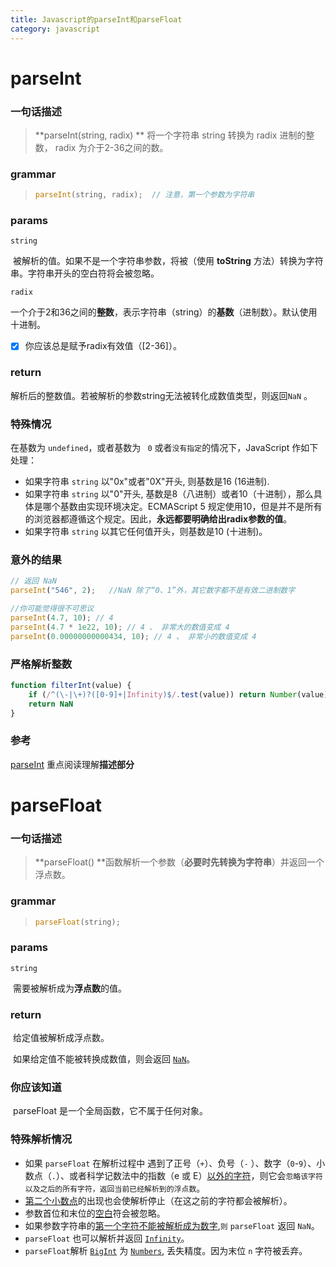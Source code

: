 ```yaml
---
title: Javascript的parseInt和parseFloat
category: javascript
---
```


# parseInt

### 一句话描述

> **parseInt(string, radix)  ** 将一个字符串 string 转换为 radix 进制的整数， radix 为介于2-36之间的数。

### grammar

> ```javascript
> parseInt(string, radix);  // 注意，第一个参数为字符串
> ```

### params

`string`

​	被解析的值。如果不是一个字符串参数，将被（使用 **toString** 方法）转换为字符串。字符串开头的空白符将会被忽略。

`radix`

​	一个介于2和36之间的**整数**，表示字符串（string）的**基数**（进制数）。默认使用十进制。

- [x] 你应该总是赋予radix有效值（[2-36]）。

### return

​	解析后的整数值。若被解析的参数string无法被转化成数值类型，则返回`NaN` 。

### 特殊情况

在基数为 `undefined`，或者基数为 ` 0` 或者`没有指定`的情况下，JavaScript 作如下处理：

- 如果字符串 `string` 以"0x"或者"0X"开头, 则基数是16 (16进制).
- 如果字符串 `string` 以"0"开头, 基数是8（八进制）或者10（十进制），那么具体是哪个基数由实现环境决定。ECMAScript 5 规定使用10，但是并不是所有的浏览器都遵循这个规定。因此，**永远都要明确给出radix参数的值**。
- 如果字符串 `string` 以其它任何值开头，则基数是10 (十进制)。

### 意外的结果

```javascript
// 返回 NaN
parseInt("546", 2);   //NaN 除了“0、1”外，其它数字都不是有效二进制数字

//你可能觉得很不可思议
parseInt(4.7, 10); // 4
parseInt(4.7 * 1e22, 10); // 4 、 非常大的数值变成 4
parseInt(0.00000000000434, 10); // 4 、 非常小的数值变成 4
```

### 严格解析整数

```javascript
function filterInt(value) {
    if (/^(\-|\+)?([0-9]+|Infinity)$/.test(value)) return Number(value)
    return NaN
}
```

### 参考

[parseInt](https://developer.mozilla.org/zh-CN/docs/Web/JavaScript/Reference/Global_Objects/parseInt)  重点阅读理解**描述部分**

# parseFloat

### 一句话描述

> **parseFloat() **函数解析一个参数（**必要时先转换为字符串**）并返回一个浮点数。

### grammar

> ```javascript
> parseFloat(string);
> ```

### params

`string` 

​	需要被解析成为**浮点数**的值。

### return

​	给定值被解析成浮点数。

​	如果给定值不能被转换成数值，则会返回 [`NaN`](https://developer.mozilla.org/zh-CN/docs/Web/JavaScript/Reference/Global_Objects/NaN)。

### 你应该知道

​	parseFloat 是一个全局函数，它不属于任何对象。

### 特殊解析情况

- 如果 `parseFloat` 在解析过程中 遇到了正号（`+`）、负号（`-` ）、数字（`0`-`9`）、小数点（`.`）、或者科学记数法中的指数（e 或 E）<u>以外的字符</u>，则它会`忽略该字符以及之后的所有字符，返回当前已经解析到的浮点数`。
- <u>第二个小数点</u>的出现也会使解析停止（在这之前的字符都会被解析）。
- 参数首位和末位的<u>空白</u>符会被忽略。
- 如果参数字符串的<u>第一个字符不能被解析成为数字</u>,`则` `parseFloat` 返回 `NaN`。
- `parseFloat` 也可以解析并返回 [`Infinity`](https://developer.mozilla.org/zh-CN/docs/Web/JavaScript/Reference/Global_Objects/Infinity)。
- `parseFloat`解析 [`BigInt`](https://developer.mozilla.org/zh-CN/docs/Web/JavaScript/Reference/Global_Objects/BigInt) 为 [`Numbers`](https://developer.mozilla.org/zh-CN/docs/Web/JavaScript/Reference/Global_Objects/Number), 丢失精度。因为末位 `n` 字符被丢弃。